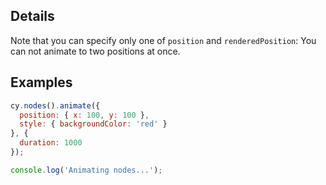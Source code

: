 ## Details

Note that you can specify only one of `position` and `renderedPosition`:  You can not animate to two positions at once.

## Examples

```js
cy.nodes().animate({
  position: { x: 100, y: 100 },
  style: { backgroundColor: 'red' }
}, {
  duration: 1000
});

console.log('Animating nodes...');
```